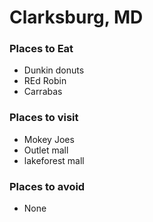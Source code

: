 # Clarksburg, MD 

### Places to Eat 
- Dunkin donuts
- REd Robin
- Carrabas

### Places to visit 
- Mokey Joes
- Outlet mall
- lakeforest mall 

### Places to avoid 
- None
